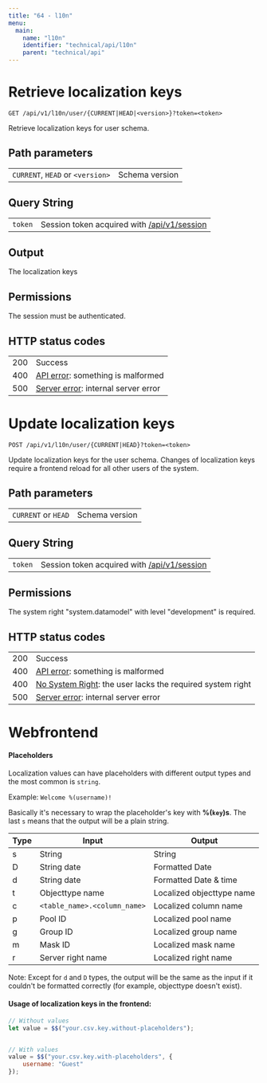 ```yaml
---
title: "64 - l10n"
menu:
  main:
    name: "l10n"
    identifier: "technical/api/l10n"
    parent: "technical/api"
---
```

# Retrieve localization keys

    GET /api/v1/l10n/user/{CURRENT|HEAD|<version>}?token=<token>

Retrieve localization keys for user schema.

## Path parameters

|   |   |
|---|---|
| `CURRENT`, `HEAD` or `<version>` | Schema version |

## Query String

|   |   |
|---|---|
| `token`   | Session token acquired with [/api/v1/session](/en/technical/api/session) |

## Output

The localization keys

## Permissions

The session must be authenticated.

## HTTP status codes

|   |   |
|---|---|
| 200 | Success |
| 400 | [API error](/en/technical/errors): something is malformed |
| 500 | [Server error](/en/technical/errors): internal server error |





# Update localization keys

    POST /api/v1/l10n/user/{CURRENT|HEAD}?token=<token>

Update localization keys for the user schema.
Changes of localization keys require a frontend reload for all other users of the system.

## Path parameters

|   |   |
|---|---|
| `CURRENT` or `HEAD` | Schema version |

## Query String

|   |   |
|---|---|
| `token`   | Session token acquired with [/api/v1/session](/en/technical/api/session) |

## Permissions

The system right "system.datamodel" with level "development" is required.

## HTTP status codes

|   |   |
|---|---|
| 200 | Success |
| 400 | [API error](/en/technical/errors): something is malformed |
| 400 | [No System Right](/en/technical/errors): the user lacks the required system right |
| 500 | [Server error](/en/technical/errors): internal server error |

# Webfrontend

#### Placeholders

Localization values can have placeholders with different output types and the most common is `string`. 

Example: ```Welcome %(username)!```

Basically it's necessary to wrap the placeholder's key with **%(`key`)s**. The last `s` means that the output will be a plain string.

| Type | Input | Output |
|---|---|---|
| s | String | String |
| D | String date | Formatted Date |
| d | String date | Formatted Date & time |
| t | Objecttype name | Localized objecttype name |
| c | ```<table_name>.<column_name>``` | Localized column name |
| p | Pool ID | Localized pool name |
| g | Group ID | Localized group name |
| m | Mask ID | Localized mask name |
| r | Server right name | Localized right name |

Note: Except for ```d``` and ```D``` types, the output will be the same as the input if it couldn't be formatted correctly (for example, objecttype doesn't exist).

#### Usage of localization keys in the frontend:

```javascript
// Without values
let value = $$("your.csv.key.without-placeholders");


// With values
value = $$("your.csv.key.with-placeholders", {
    username: "Guest"
});
```

